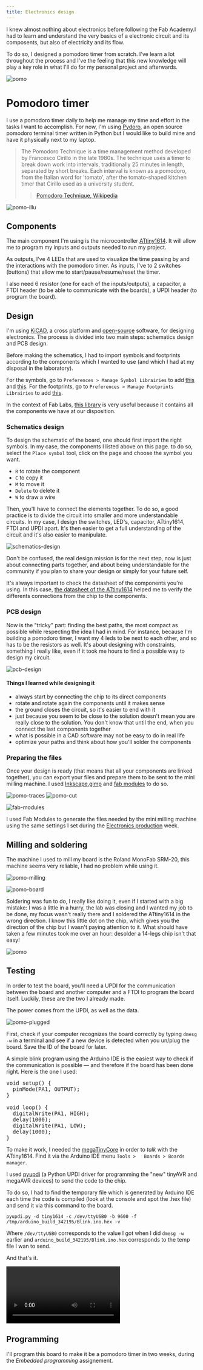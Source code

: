 ```yaml
---
title: Electronics design
---
```


I knew almost nothing about electronics before following the Fab Academy.I had to learn and understand the very basics of a electronic circuit and its composents, but also of electricity and its flow.

To do so, I designed a pomodoro timer from scratch. I've learn a lot throughout the process and I've the feeling that this new knowledge will play a key role in what I'll do for my personal project and afterwards.

![pomo](pomo.jpeg)

# Pomodoro timer

I use a pomodoro timer daily to help me manage my time and effort in the tasks I want to accomplish. For now, I'm using [Pydoro](https://github.com/JaDogg/pydoro), an open source pomodoro terminal timer written in Python but I would like to build mine and have it physically next to my laptop.

> The Pomodoro Technique is a time management method developed by Francesco Cirillo in the late 1980s. The technique uses a timer to break down work into intervals, traditionally 25 minutes in length, separated by short breaks. Each interval is known as a pomodoro, from the Italian word for 'tomato', after the tomato-shaped kitchen timer that Cirillo used as a university student.
> > [Pomodoro Technique, Wikipedia](https://en.wikipedia.org/wiki/Pomodoro_Technique)

![pomo-illu](pomo-illu.png)

## Components

The main component I'm using is the microcontroller [ATtiny1614](https://www.microchip.com/wwwproducts/en/ATTINY1614). It will allow me to program my inputs and outputs needed to run my project.

As outputs, I've 4 LEDs that are used to visualize the time passing by and the interactions with the pomodoro timer.
As inputs, I've to 2 switches (buttons) that allow me to start/pause/resume/reset the timer.

I also need 6 resistor (one for each of the inputs/outputs), a capacitor, a FTDI header (to be able to communicate with the boards), a UPDI header (to program the board).


## Design

I'm using [KiCAD](https://kicad-pcb.org/), a cross platform and [open-source](https://gitlab.com/kicad) software, for designing electronics. The process is divided into two main steps: schematics design and PCB design.

Before making the schematics, I had to import symbols and footprints according to the components which I wanted to use (and which I had at my disposal in the laboratory).

For the symbols, go to `Preferences > Manage Symbol Librairies` to add [this](https://github.com/KiCad/kicad-symbols) and [this](https://kicad.github.io/symbols/MCU_Microchip_ATtiny). For the footprints, go to `Preferences > Manage Footprints Librairies` to add [this](https://github.com/KiCad/kicad-footprints).

In the context of Fab Labs, [this library](http://academany.fabcloud.io/fabacademy/2020/labs/barcelona/site/local/#material/extras/week06/assets/kicad_libraries.zip) is very useful because it contains all the components we have at our disposition.

### Schematics design

To design the schematic of the board, one should first import the right symbols. In my case, the components I listed above on this page. to do so, select the `Place symbol` tool, click on the page and choose the symbol you want.

- `R` to rotate the component
- `C` to copy it
- `M` to move it
- `Delete` to delete it
- `W` to draw a wire

Then, you'll have to connect the elements together. To do so, a good practice is to divide the circuit into smaller and more understandable circuits. In my case, I design the switches, LED's, capacitor, ATtiny1614, FTDI and UPDI apart. It's then easier to get a full understanding of the circuit and it's also easier to manipulate.

![schematics-design](schematics-design.jpeg)

Don't be confused, the real design mission is for the next step, now is just about connecting parts together, and about being understandable for the community if you plan to share your design or simply for your future self.

It's always important to check the datasheet of the components you're using. In this case, [the datasheet of the ATtiny1614](http://ww1.microchip.com/downloads/en/DeviceDoc/ATtiny1614-DataSheet-DS40001995B.pdf) helped me to verify the differents connections from the chip to the components.


### PCB design

Now is the "tricky" part: finding the best paths, the most compact as possible while respecting the idea I had in mind. For instance, because I'm building a pomodoro timer, I want my 4 leds to be next to each other, and so has to be the resistors as well. It's about designing with constraints, something I really like, even if it took me hours to find a possible way to design my circuit.

![pcb-design](pcb-design.jpeg)


#### Things I learned while designing it

- always start by connecting the chip to its direct components
- rotate and rotate again the components until it makes sense
- the ground closes the circuit, so it's easier to end with it
- just because you seem to be close to the solution doesn't mean you are really close to the solution. You don't know that until the end, when you connect the last components together
- what is possible in a CAD software may not be easy to do in real life
- optimize your paths and think about how you'll solder the  components


### Preparing the files

Once your design is ready (that means that all your components are linked together), you can export your files and prepare them to be sent to the mini milling machine. I used [Inkscape](https://inkscape.org/),[gimp](https://www.gimp.org/) and [fab modules](http://fabmodules.org/) to do so.

![pomo-traces](pomo-traces.png)
![pomo-cut](pomo-cut.png)

![fab-modules](fab-modules.jpeg)

I used Fab Modules to generate the files needed by the mini milling machine using the same settings I set during the [Electronics production](fabac-assignments-electronics-production.html) week.

## Milling and soldering

The machine I used to mill my board is the Roland MonoFab SRM-20, this machine seems very reliable, I had no problem while using it.

![pomo-milling](pomo-milling.jpeg)

![pomo-board](pomo-board.jpeg)

Soldering was fun to do, I really like doing it, even if I started with a big mistake: I was a little in a hurry, the lab was closing and I wanted my job to be done, my focus wasn't really there and I soldered the ATtiny1614 in the wrong direction. I know this little dot on the chip, which gives you the direction of the chip but I wasn't paying attention to it. What should have taken a  few minutes took me over an hour: desolder a 14-legs chip isn't that easy!

![pomo](pomo.jpeg)

## Testing

In order to test the board, you'll need a UPDI for the communication between the board and another computer and a FTDI to program the board itself. Luckily, these are the two I already made.

The power comes from the UPDI, as well as the data.


![pomo-plugged](pomo-plugged.jpeg)

First, check if your computer recognizes the board correctly by typing `dmesg -w` in a terminal and see if a new device is detected when you un/plug the board. Save the ID of the board for later.

A simple blink program using the Arduino IDE is the easiest way to check if the communication is possible — and therefore if the board has been done right. Here is the one I used:

<pre>
void setup() {
  pinMode(PA1, OUTPUT);
}

void loop() {
  digitalWrite(PA1, HIGH);
  delay(1000);
  digitalWrite(PA1, LOW);
  delay(1000);
}
</pre>

To make it work, I needed the [megaTinyCore](https://github.com/SpenceKonde/megaTinyCore) in order to *talk* with the ATtiny1614. Find it via the Arduino IDE menu `Tools >   Boards > Boards manager`.

I used [pyupdi](https://github.com/mraardvark/pyupdi) (a Python UPDI driver for programming the "new" tinyAVR and megaAVR devices) to send the code to the chip.

To do so, I had to find the temporary file which is generated by Arduino IDE each time the code is compiled (look at the console and spot the .hex file) and send it via this command to the board.

`pyupdi.py -d tiny1614 -c /dev/ttyUSB0 -b 9600 -f /tmp/arduino_build_342195/Blink.ino.hex -v`

Where `/dev/ttyUSB0` corresponds to the value I got when I did `dmesg -w` earlier and `arduino_build_342195/Blink.ino.hex` corresponds to the temp file I wan to send.

And that's it.

<video><source src="pomo-test.mp4"></video>

## Programming

I'll program this board to make it be a pomodoro timer in two weeks, during the *Embedded programming* assignement.
